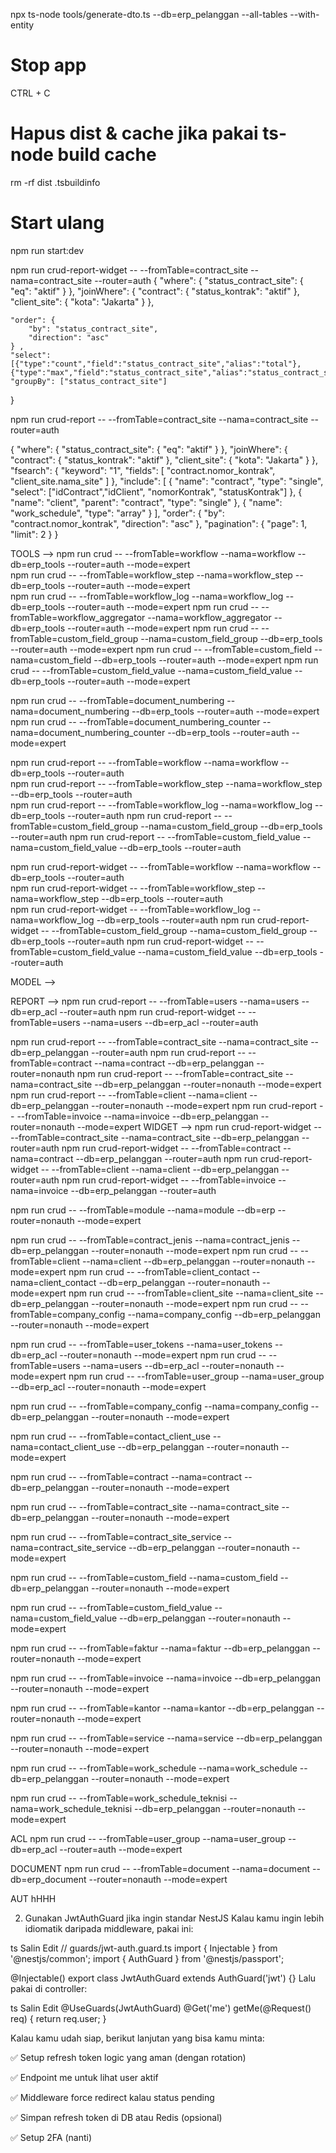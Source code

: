 npx ts-node tools/generate-dto.ts --db=erp_pelanggan --all-tables --with-entity


# Stop app
CTRL + C

# Hapus dist & cache jika pakai ts-node build cache
rm -rf dist .tsbuildinfo

# Start ulang
npm run start:dev

npm run crud-report-widget -- --fromTable=contract_site --nama=contract_site --router=auth
{
    "where": {
        "status_contract_site": { "eq": "aktif" }
    },
    "joinWhere": {
        "contract": {
            "status_kontrak": "aktif"
        },
        "client_site": {
            "kota": "Jakarta"
        }
    },
     
    "order": {
        "by": "status_contract_site",
        "direction": "asc"
    } ,
    "select": [{"type":"count","field":"status_contract_site","alias":"total"}, {"type":"max","field":"status_contract_site","alias":"status_contract_site"}],
    "groupBy": ["status_contract_site"]
}

npm run crud-report -- --fromTable=contract_site --nama=contract_site --router=auth

{
    "where": {
        "status_contract_site": { "eq": "aktif" }
    },
    "joinWhere": {
        "contract": {
            "status_kontrak": "aktif"
        },
        "client_site": {
            "kota": "Jakarta"
        }
    },
    "fsearch": {
        "keyword": "1",
        "fields": [
            "contract.nomor_kontrak",
            "client_site.nama_site"
        ]
    },
    "include": [
        {
            "name": "contract",
            "type": "single",
            "select": ["idContract","idClient", "nomorKontrak", "statusKontrak"]
        },
        {
            "name": "client",
            "parent": "contract",
            "type": "single"
        },
        {
            "name": "work_schedule",
            "type": "array"
        }
    ],
    "order": {
        "by": "contract.nomor_kontrak",
        "direction": "asc"
    },
    "pagination": {
        "page": 1,
        "limit": 2
    }
}

TOOLS -->
npm run crud -- --fromTable=workflow --nama=workflow --db=erp_tools --router=auth --mode=expert  
npm run crud -- --fromTable=workflow_step --nama=workflow_step --db=erp_tools --router=auth --mode=expert  
npm run crud -- --fromTable=workflow_log --nama=workflow_log --db=erp_tools --router=auth --mode=expert 
npm run crud -- --fromTable=workflow_aggregator --nama=workflow_aggregator --db=erp_tools --router=auth --mode=expert 
npm run crud -- --fromTable=custom_field_group --nama=custom_field_group --db=erp_tools --router=auth --mode=expert 
npm run crud -- --fromTable=custom_field --nama=custom_field --db=erp_tools --router=auth --mode=expert 
npm run crud -- --fromTable=custom_field_value --nama=custom_field_value --db=erp_tools --router=auth --mode=expert  

npm run crud -- --fromTable=document_numbering --nama=document_numbering --db=erp_tools --router=auth --mode=expert  
npm run crud -- --fromTable=document_numbering_counter --nama=document_numbering_counter --db=erp_tools --router=auth --mode=expert 



npm run crud-report -- --fromTable=workflow --nama=workflow --db=erp_tools --router=auth  
npm run crud-report -- --fromTable=workflow_step --nama=workflow_step --db=erp_tools --router=auth  
npm run crud-report -- --fromTable=workflow_log --nama=workflow_log --db=erp_tools --router=auth 
npm run crud-report -- --fromTable=custom_field_group --nama=custom_field_group --db=erp_tools --router=auth 
npm run crud-report -- --fromTable=custom_field_value --nama=custom_field_value --db=erp_tools --router=auth 

npm run crud-report-widget -- --fromTable=workflow --nama=workflow --db=erp_tools --router=auth  
npm run crud-report-widget -- --fromTable=workflow_step --nama=workflow_step --db=erp_tools --router=auth  
npm run crud-report-widget -- --fromTable=workflow_log --nama=workflow_log --db=erp_tools --router=auth 
npm run crud-report-widget -- --fromTable=custom_field_group --nama=custom_field_group --db=erp_tools --router=auth 
npm run crud-report-widget -- --fromTable=custom_field_value --nama=custom_field_value --db=erp_tools --router=auth 

MODEL -->
 

REPORT -->
npm run crud-report -- --fromTable=users --nama=users --db=erp_acl --router=auth
npm run crud-report-widget -- --fromTable=users --nama=users --db=erp_acl --router=auth

npm run crud-report -- --fromTable=contract_site --nama=contract_site --db=erp_pelanggan --router=auth
npm run crud-report -- --fromTable=contract --nama=contract --db=erp_pelanggan --router=nonauth
npm run crud-report -- --fromTable=contract_site --nama=contract_site --db=erp_pelanggan --router=nonauth --mode=expert
npm run crud-report -- --fromTable=client --nama=client --db=erp_pelanggan --router=nonauth --mode=expert
npm run crud-report -- --fromTable=invoice --nama=invoice --db=erp_pelanggan --router=nonauth --mode=expert
WIDGET -->
npm run crud-report-widget -- --fromTable=contract_site --nama=contract_site --db=erp_pelanggan --router=auth
npm run crud-report-widget -- --fromTable=contract --nama=contract --db=erp_pelanggan --router=auth 
npm run crud-report-widget -- --fromTable=client --nama=client --db=erp_pelanggan --router=auth 
npm run crud-report-widget -- --fromTable=invoice --nama=invoice --db=erp_pelanggan --router=auth 

 
npm run crud -- --fromTable=module --nama=module --db=erp --router=nonauth --mode=expert  

npm run crud -- --fromTable=contract_jenis --nama=contract_jenis --db=erp_pelanggan --router=nonauth --mode=expert
npm run crud -- --fromTable=client --nama=client --db=erp_pelanggan --router=nonauth --mode=expert
npm run crud -- --fromTable=client_contact --nama=client_contact --db=erp_pelanggan --router=nonauth --mode=expert
npm run crud -- --fromTable=client_site --nama=client_site --db=erp_pelanggan --router=nonauth --mode=expert
npm run crud -- --fromTable=company_config --nama=company_config --db=erp_pelanggan --router=nonauth --mode=expert 

npm run crud -- --fromTable=user_tokens --nama=user_tokens --db=erp_acl --router=nonauth --mode=expert
npm run crud -- --fromTable=users --nama=users --db=erp_acl --router=nonauth --mode=expert
npm run crud -- --fromTable=user_group --nama=user_group --db=erp_acl --router=nonauth --mode=expert

npm run crud -- --fromTable=company_config --nama=company_config --db=erp_pelanggan --router=nonauth --mode=expert

npm run crud -- --fromTable=contact_client_use --nama=contact_client_use --db=erp_pelanggan --router=nonauth --mode=expert

npm run crud -- --fromTable=contract --nama=contract --db=erp_pelanggan --router=nonauth --mode=expert

npm run crud -- --fromTable=contract_site --nama=contract_site --db=erp_pelanggan --router=nonauth --mode=expert

npm run crud -- --fromTable=contract_site_service --nama=contract_site_service --db=erp_pelanggan --router=nonauth --mode=expert

npm run crud -- --fromTable=custom_field --nama=custom_field --db=erp_pelanggan --router=nonauth --mode=expert

npm run crud -- --fromTable=custom_field_value --nama=custom_field_value --db=erp_pelanggan --router=nonauth --mode=expert

npm run crud -- --fromTable=faktur --nama=faktur --db=erp_pelanggan --router=nonauth --mode=expert

npm run crud -- --fromTable=invoice --nama=invoice --db=erp_pelanggan --router=nonauth --mode=expert

npm run crud -- --fromTable=kantor --nama=kantor --db=erp_pelanggan --router=nonauth --mode=expert

npm run crud -- --fromTable=service --nama=service --db=erp_pelanggan --router=nonauth --mode=expert

npm run crud -- --fromTable=work_schedule --nama=work_schedule --db=erp_pelanggan --router=nonauth --mode=expert

npm run crud -- --fromTable=work_schedule_teknisi --nama=work_schedule_teknisi --db=erp_pelanggan --router=nonauth --mode=expert


ACL
npm run crud -- --fromTable=user_group --nama=user_group --db=erp_acl --router=auth --mode=expert


DOCUMENT
npm run crud -- --fromTable=document --nama=document --db=erp_document --router=nonauth --mode=expert   
 




AUT hHHH

2. Gunakan JwtAuthGuard jika ingin standar NestJS
Kalau kamu ingin lebih idiomatik daripada middleware, pakai ini:

ts
Salin
Edit
// guards/jwt-auth.guard.ts
import { Injectable } from '@nestjs/common';
import { AuthGuard } from '@nestjs/passport';

@Injectable()
export class JwtAuthGuard extends AuthGuard('jwt') {}
Lalu pakai di controller:

ts
Salin
Edit
@UseGuards(JwtAuthGuard)
@Get('me')
getMe(@Request() req) {
  return req.user;
}

Kalau kamu udah siap, berikut lanjutan yang bisa kamu minta:

 ✅ Setup refresh token logic yang aman (dengan rotation)

 ✅ Endpoint me untuk lihat user aktif

 ✅ Middleware force redirect kalau status pending

 ✅ Simpan refresh token di DB atau Redis (opsional)

 ✅ Setup 2FA (nanti)